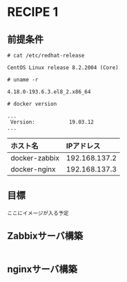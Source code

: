 # RECIPE 1
## 前提条件
```
# cat /etc/redhat-release
```
```
CentOS Linux release 8.2.2004 (Core)
```
```
# uname -r
```
```
4.18.0-193.6.3.el8_2.x86_64
```
```
# docker version
```
```
...
 Version:           19.03.12
...
```
|ホスト名|IPアドレス|
|:---|:---|
|docker-zabbix|192.168.137.2|
|docker-nginx|192.168.137.3|
## 目標
```
ここにイメージが入る予定
```
## Zabbixサーバ構築
```
```
## nginxサーバ構築
```
```
